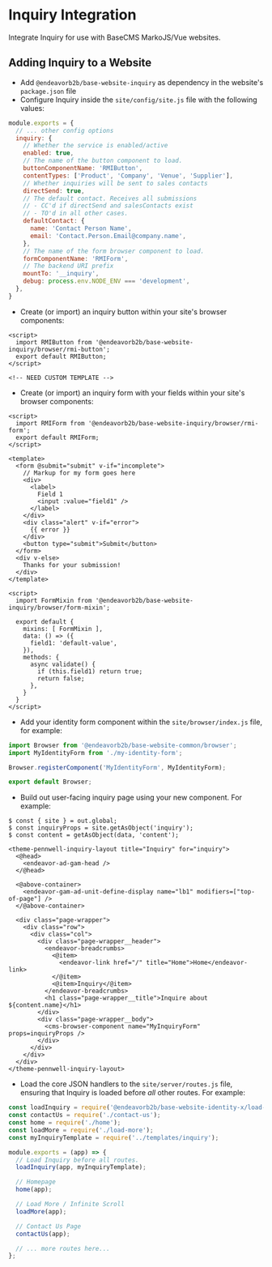 # Inquiry Integration
Integrate Inquiry for use with BaseCMS MarkoJS/Vue websites.

## Adding Inquiry to a Website
- Add `@endeavorb2b/base-website-inquiry` as dependency in the website's `package.json` file
- Configure Inquiry inside the `site/config/site.js` file with the following values:
```js
module.exports = {
  // ... other config options
  inquiry: {
    // Whether the service is enabled/active
    enabled: true,
    // The name of the button component to load.
    buttonComponentName: 'RMIButton',
    contentTypes: ['Product', 'Company', 'Venue', 'Supplier'],
    // Whether inquiries will be sent to sales contacts
    directSend: true,
    // The default contact. Receives all submissions
    // - CC'd if directSend and salesContacts exist
    // - TO'd in all other cases.
    defaultContact: {
      name: 'Contact Person Name',
      email: 'Contact.Person.Email@company.name',
    },
    // The name of the form browser component to load.
    formComponentName: 'RMIForm',
    // The backend URI prefix
    mountTo: '__inquiry',
    debug: process.env.NODE_ENV === 'development',
  },
}
```
- Create (or import) an inquiry button within your site's browser components:
```vue
<script>
  import RMIButton from '@endeavorb2b/base-website-inquiry/browser/rmi-button';
  export default RMIButton;
</script>
```
```vue
<!-- NEED CUSTOM TEMPLATE -->
```
- Create (or import) an inquiry form with your fields within your site's browser components:
```vue
<script>
  import RMIForm from '@endeavorb2b/base-website-inquiry/browser/rmi-form';
  export default RMIForm;
</script>
```
```vue
<template>
  <form @submit="submit" v-if="incomplete">
    // Markup for my form goes here
    <div>
      <label>
        Field 1
        <input :value="field1" />
      </label>
    </div>
    <div class="alert" v-if="error">
      {{ error }}
    </div>
    <button type="submit">Submit</button>
  </form>
  <div v-else>
    Thanks for your submission!
  </div>
</template>

<script>
  import FormMixin from '@endeavorb2b/base-website-inquiry/browser/form-mixin';

  export default {
    mixins: [ FormMixin ],
    data: () => ({
      field1: 'default-value',
    }),
    methods: {
      async validate() {
        if (this.field1) return true;
        return false;
      },
    }
  }
</script>
```
- Add your identity form component within the `site/browser/index.js` file, for example:
```js
import Browser from '@endeavorb2b/base-website-common/browser';
import MyIdentityForm from './my-identity-form';

Browser.registerComponent('MyIdentityForm', MyIdentityForm);

export default Browser;
```
- Build out user-facing inquiry page using your new component. For example:
```marko
$ const { site } = out.global;
$ const inquiryProps = site.getAsObject('inquiry');
$ const content = getAsObject(data, 'content');

<theme-pennwell-inquiry-layout title="Inquiry" for="inquiry">
  <@head>
    <endeavor-ad-gam-head />
  </@head>

  <@above-container>
    <endeavor-gam-ad-unit-define-display name="lb1" modifiers=["top-of-page"] />
  </@above-container>

  <div class="page-wrapper">
    <div class="row">
      <div class="col">
        <div class="page-wrapper__header">
          <endeavor-breadcrumbs>
            <@item>
              <endeavor-link href="/" title="Home">Home</endeavor-link>
            </@item>
            <@item>Inquiry</@item>
          </endeavor-breadcrumbs>
          <h1 class="page-wrapper__title">Inquire about ${content.name}</h1>
        </div>
        <div class="page-wrapper__body">
          <cms-browser-component name="MyInquiryForm" props=inquiryProps />
        </div>
      </div>
    </div>
  </div>
</theme-pennwell-inquiry-layout>
```
- Load the core JSON handlers to the `site/server/routes.js` file, ensuring that Inquiry is loaded before _all_ other routes. For example:
```js
const loadInquiry = require('@endeavorb2b/base-website-identity-x/load-from-config');
const contactUs = require('./contact-us');
const home = require('./home');
const loadMore = require('./load-more');
const myInquiryTemplate = require('../templates/inquiry');

module.exports = (app) => {
  // Load Inquiry before all routes.
  loadInquiry(app, myInquiryTemplate);

  // Homepage
  home(app);

  // Load More / Infinite Scroll
  loadMore(app);

  // Contact Us Page
  contactUs(app);

  // ... more routes here...
};
```
